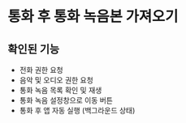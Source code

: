 # 통화 후 통화 녹음본 가져오기

## 확인된 기능

- 전화 권한 요청
- 음악 및 오디오 권한 요청
- 통화 녹음 목록 확인 및 재생
- 통화 녹음 설정창으로 이동 버튼
- 통화 후 앱 자동 실행 (백그라운드 상태)
